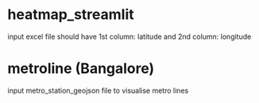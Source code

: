 # heatmap_streamlit
input excel file should have 1st column: latitude and 2nd column: longitude

# metroline (Bangalore)
input metro_station_geojson file to visualise metro lines
